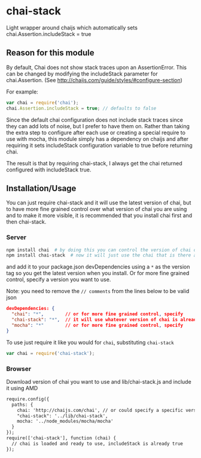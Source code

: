 # chai-stack

Light wrapper around chaijs which automatically sets chai.Assertion.includeStack = true

## Reason for this module

By default, Chai does not show stack traces upon an AssertionError. This can be changed by modifying the includeStack parameter for chai.Assertion. (See http://chaijs.com/guide/styles/#configure-section)

For example:

```javascript
var chai = require('chai');
chai.Assertion.includeStack = true; // defaults to false
```

Since the default chai configuration does not include stack traces since they can add lots of noise, but I prefer to have them on. Rather than taking the extra step to configure after each use or creating a special require to use with mocha, this module simply has a dependency on chaijs and after requiring it sets includeStack configuration variable to true before returning chai.

The result is that by requiring chai-stack, I always get the chai returned configured with includeStack true.

## Installation/Usage

You can just require chai-stack and it will use the latest version of chai, but to have more fine grained control over what version of chai you are using and to make it more visible, it is recommended that you install chai first and then chai-stack.

### Server

```bash
npm install chai  # by doing this you can control the version of chai directly
npm install chai-stack  # now it will just use the chai that is there already
```

and add it to your package.json devDependencies using a `*` as the version tag so you get the latest version when you install. Or for more fine grained control, specify a version you want to use.

Note: you need to remove the `// comments` from the lines below to be valid json

```json
devDependencies: {
  "chai": "*",        // or for more fine grained control, specify
  "chai-stack": "*",  // it will use whatever version of chai is already installed
  "mocha": "*"        // or for more fine grained control, specify
}
```

To use just require it like you would for `chai`, substituting `chai-stack`

```javascript
var chai = require('chai-stack');
```


### Browser

Download version of chai you want to use and lib/chai-stack.js and include it using AMD

```html
require.config({
  paths: {
    chai: 'http://chaijs.com/chai', // or could specify a specific version or local path
    "chai-stack": '../lib/chai-stack',
    mocha: '../node_modules/mocha/mocha'
  }
});
require(['chai-stack'], function (chai) {
  // chai is loaded and ready to use, includeStack is already true
});
```


